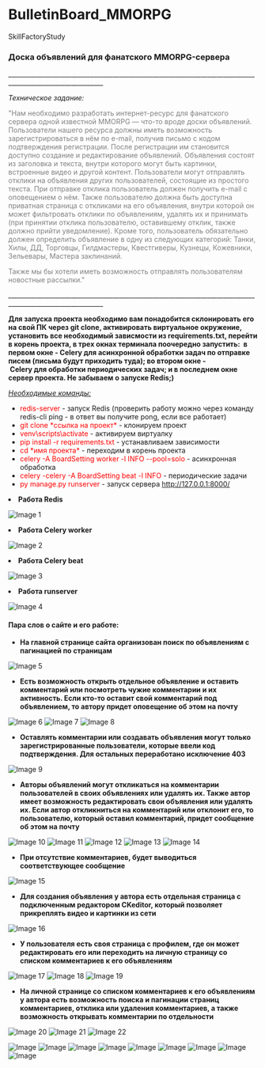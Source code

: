 # BulletinBoard_MMORPG
 SkillFactoryStudy

<h3><strong>Доска объявлений для фанатского MMORPG-сервера</strong></h3>
____________________________________________________________________________________________________________
</p></p></p>
<p><em>Техническое задание:</em></p>
<p><span style="color: #808080;">"Нам необходимо разработать интернет-ресурс для фанатского сервера одной известной MMORPG &mdash; что-то вроде доски объявлений. Пользователи нашего ресурса должны иметь возможность зарегистрироваться в нём по e-mail, получив письмо с кодом подтверждения регистрации. После регистрации им становится доступно создание и редактирование объявлений. Объявления состоят из заголовка и текста, внутри которого могут быть картинки, встроенные видео и другой контент. Пользователи могут отправлять отклики на объявления других пользователей, состоящие из простого текста. При отправке отклика пользователь должен получить e-mail с оповещением о нём. Также пользователю должна быть доступна приватная страница с откликами на его объявления, внутри которой он может фильтровать отклики по объявлениям, удалять их и принимать (при принятии отклика пользователю, оставившему отклик, также должно прийти уведомление). Кроме того, пользователь обязательно должен определить объявление в одну из следующих категорий: Танки, Хилы, ДД, Торговцы, Гилдмастеры, Квестгиверы, Кузнецы, Кожевники, Зельевары, Мастера заклинаний.</span></p>
<p><span style="color: #808080;">Также мы бы хотели иметь возможность отправлять пользователям новостные рассылки."</span></p>
____________________________________________________________________________________________________________

</p></p></p>
<p dir="auto"><strong>Для запуска проекта необходимо вам понадобится склонировать его на свой ПК через&nbsp;git clone, активировать виртуальное окружение, установить все необходимый зависмости из&nbsp;requirements.txt, перейти в корень проекта, в трех окнах терминала поочередно запустить: &nbsp;в первом окне - Celery для асинхронной обработки задач по отправке писем (письма будут приходить туда); во втором окне -&nbsp;Celery&nbsp;для&nbsp;обработки периодических задач; и в последнем окне сервер проекта. Не забываем о запуске Redis;)</strong></p>
<p dir="auto"><span style="text-decoration: underline;"><em>Необходимые команды:</em></span></p>
<ul dir="auto">
<li><span style="color: #ff0000;">redis-server</span> - запуск Redis (проверить работу можно через команду redis-cli ping - в ответ вы получите pong, если все работает)</li>
<li><span style="color: #ff0000;">git clone *ссылка на проект*</span> - клонируем проект</li>
<li><span style="color: #ff0000;">venv\scripts\activate</span> - активируем виртуалку</li>
<li><span style="color: #ff0000;">pip install -r requirements.txt</span> - устанавливаем зависимости</li>
<li><span style="color: #ff0000;">cd *имя проекта*</span> - переходим в корень проекта</li>
<li><span style="color: #ff0000;">celery -A BoardSetting worker -l INFO --pool=solo</span> - асинхронная обработка</li>
<li><span style="color: #ff0000;">celery -celery -A BoardSetting beat -l INFO</span> - периодические задачи</li>
<li><span style="color: #ff0000;">py manage.py runserver</span> - запуск сервера <a href="http://127.0.0.1:8000/" rel="nofollow">http://127.0.0.1:8000/</a></li>
</ul>

</p></p></p>

<li><strong>Работа Redis</strong></li>

![Image 1](https://github.com/Russiks/BulletinBoard_MMORPG/blob/main/Images/2023-05-30_12-00-16.png)

<li><strong>Работа Celery worker</strong></li>

![Image 2](https://github.com/Russiks/BulletinBoard_MMORPG/blob/main/Images/2023-05-30_12-04-29.png)

<li><strong>Работа Celery beat</strong></li>

![Image 3](https://github.com/Russiks/BulletinBoard_MMORPG/blob/main/Images/2023-05-30_12-05-32.png)

<li><strong>Работа runserver</strong></li>

![Image 4](https://github.com/Russiks/BulletinBoard_MMORPG/blob/main/Images/2023-05-30_12-06-30.png)

<h4><strong>Пара слов о сайте и его работе:</strong></h4>

<ul>
<li><strong>На главной странице сайта организован поиск по объявлениям с пагинацией по страницам</strong></li>
</ul>

![Image 5](https://github.com/Russiks/BulletinBoard_MMORPG/blob/main/Images/2023-05-30_12-17-14.png)

<ul>
<li><strong>Есть возможность открыть отдельное объявление и оставить комментарий или посмотреть чужие комментарии и их активность. Если кто-то оставит свой комментарий под объявлением, то автору придет оповещение об этом на почту</strong></li>
</ul>

![Image 6](https://github.com/Russiks/BulletinBoard_MMORPG/blob/main/Images/2023-05-30_12-19-45.png)
![Image 7](https://github.com/Russiks/BulletinBoard_MMORPG/blob/main/Images/2023-05-30_12-20-17.png)
![Image 8](https://github.com/Russiks/BulletinBoard_MMORPG/blob/main/Images/2023-05-30_12-23-07.png)

<ul>
<li><strong>Оставлять комментарии или создавать объявления могут только зарегистрированные пользователи, которые ввели код подтверждения. Для остальных переработано исключение 403</strong></li>
</ul>

![Image 9](https://github.com/Russiks/BulletinBoard_MMORPG/blob/main/Images/2023-05-30_12-32-33.png)

<ul>
<li><strong>Авторы объявлений могут откликаться на комментарии пользователей в своих объявлениях или удалять их. Также автор имеет возможность редактировать свои объявления или удалять их. Если автор откликниться на комментарий или отклонит его, то пользователю, который оставил комментарий, придет сообщение об этом на почту</strong></li>
</ul>

![Image 10](https://github.com/Russiks/BulletinBoard_MMORPG/blob/main/Images/2023-05-30_12-21-47.png)
![Image 11](https://github.com/Russiks/BulletinBoard_MMORPG/blob/main/Images/2023-05-30_12-24-12.png)
![Image 12](https://github.com/Russiks/BulletinBoard_MMORPG/blob/main/Images/2023-05-30_12-24-51.png)
![Image 13](https://github.com/Russiks/BulletinBoard_MMORPG/blob/main/Images/2023-05-30_12-26-25.png)
![Image 14](https://github.com/Russiks/BulletinBoard_MMORPG/blob/main/Images/2023-05-30_12-25-24.png)

<ul>
<li><strong>При отсутствие комментариев, будет выводиться соответствующее сообщение</strong></li>
</ul>

![Image 15](https://github.com/Russiks/BulletinBoard_MMORPG/blob/main/Images/2023-05-30_12-25-50.png)

<ul>
<li><strong>Для создания объявления у автора есть отдельная страница с подключенным редактором CKeditor, который позволяет прикреплять видео и картинки из сети</strong></li>
</ul>

![Image 16](https://github.com/Russiks/BulletinBoard_MMORPG/blob/main/Images/2023-05-30_12-27-31.png)

<ul>
<li><strong>У пользователя есть своя страница с профилем, где он может редактировать его или переходить на личную страницу со списком комментариев к его объявлениям</strong></li>
</ul>

![Image 17](https://github.com/Russiks/BulletinBoard_MMORPG/blob/main/Images/2023-05-30_12-28-08.png)
![Image 18](https://github.com/Russiks/BulletinBoard_MMORPG/blob/main/Images/2023-05-30_12-28-31.png)
![Image 19](https://github.com/Russiks/BulletinBoard_MMORPG/blob/main/Images/2023-05-30_12-29-00.png)

<ul>
<li><strong>На личной странице со списком комментариев к его объявлениям у автора есть возможность поиска и пагинации страниц комментариев, отклика или удаления комментариев, а также возможность открывать комментарии по отдельности</strong></li>
</ul>

![Image 20](https://github.com/Russiks/BulletinBoard_MMORPG/blob/main/Images/2023-05-30_12-29-31.png)
![Image 21](https://github.com/Russiks/BulletinBoard_MMORPG/blob/main/Images/2023-05-30_12-30-12.png)
![Image 22](https://github.com/Russiks/BulletinBoard_MMORPG/blob/main/Images/2023-05-30_12-30-51.png)

![Image]()
![Image]()
![Image]()
![Image]()
![Image]()
![Image]()
![Image]()
![Image]()
![Image]()

